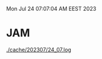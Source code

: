 Mon Jul 24 07:07:04 AM EEST 2023
# JAM
<a href='./cache/202307/24_07.log'>./cache/202307/24_07.log</a>
